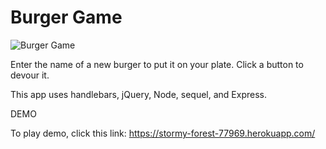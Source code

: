 # Burger Game

![Burger Game](https://live.staticflickr.com/65535/48529206811_ee29b3a827_m.jpg)

 
Enter the name of a new burger to put it on your plate. Click a button to devour it. 

This app uses handlebars, jQuery, Node, sequel, and Express. 

DEMO

To play demo, click this link: https://stormy-forest-77969.herokuapp.com/
